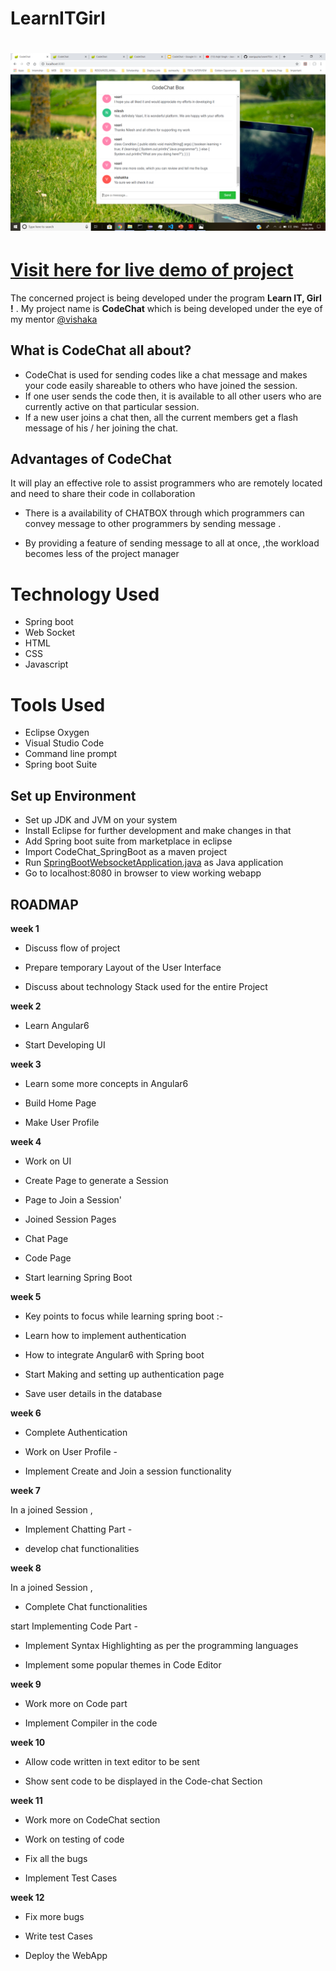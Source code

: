 # LearnITGirl

# ![Working project](./SNAPS/main.png)

# [Visit here for live demo of project](https://drive.google.com/open?id=1CNtpX7AUBLtixfkDflpY9Kg8WXYe8_vy)

The concerned project is being developed under the program **Learn IT, Girl !** . My project name is **CodeChat** which is being developed under the eye of my mentor [@vishaka](https://github.com/vishakha-lall)

## What is CodeChat all about?

 - CodeChat is used for sending codes like a chat message and makes your code easily shareable to others who have joined the session.  
 - If one user sends the code then, it is available to all other users who are currently active on that particular session.
 - If a new user joins a chat then, all the current members get a flash message of his / her joining the chat.

## Advantages of CodeChat

   It will play an effective role to assist programmers who are remotely located and need to share their code in collaboration
    
-   There is a availability of CHATBOX through which programmers can convey message to other programmers by sending message .
    
-   By providing a feature of sending message to all at once, ,the workload becomes less of the project manager

# Technology Used

 - Spring boot 
 - Web Socket 
 - HTML 
 - CSS 
 - Javascript

# Tools Used

 - Eclipse Oxygen 
 - Visual Studio Code
 -  Command line prompt 
 - Spring boot Suite

## Set up Environment

 -  Set up JDK and JVM on your system 
 -  Install Eclipse for further development and make changes in that
  - Add Spring boot suite from marketplace in eclipse
  - Import  CodeChat_SpringBoot as a maven project
  - Run  [SpringBootWebsocketApplication.java](CodeChat_SpringBoot/src/main/java/com/vaari/spring/ws/api/SpringBootWebsocketApplication.java) as Java application
- Go to localhost:8080 in browser to view working webapp
  
## ROADMAP

  

**week 1**

- Discuss flow of project

- Prepare temporary Layout of the User Interface

- Discuss about technology Stack used for the entire Project

  

**week 2**

- Learn Angular6

- Start Developing UI

  

**week 3**

- Learn some more concepts in Angular6

- Build Home Page

- Make User Profile

  

**week 4**

  

- Work on UI

- Create Page to generate a Session

- Page to Join a Session'

- Joined Session Pages

- Chat Page

- Code Page

- Start learning Spring Boot

  

**week 5**

- Key points to focus while learning spring boot :-

-  Learn how to implement authentication

-  How to integrate Angular6 with Spring boot

- Start Making and setting up authentication page

- Save user details in the database

  

**week 6**

- Complete Authentication

- Work on User Profile -

- Implement Create and Join a session functionality

  

**week 7**

In a joined Session ,

- Implement Chatting Part -

- develop chat functionalities

**week 8**

In a joined Session ,

- Complete Chat functionalities

start Implementing Code Part -

- Implement Syntax Highlighting as per the programming languages

- Implement some popular themes in Code Editor

  

**week 9**

- Work more on Code part

- Implement Compiler in the code

  

**week 10**

- Allow code written in text editor to be sent

- Show sent code to be displayed in the Code-chat Section

  

**week 11**

- Work more on CodeChat section

- Work on testing of code

- Fix all the bugs

- Implement Test Cases

  

**week 12**

- Fix more bugs

- Write test Cases

- Deploy the WebApp
